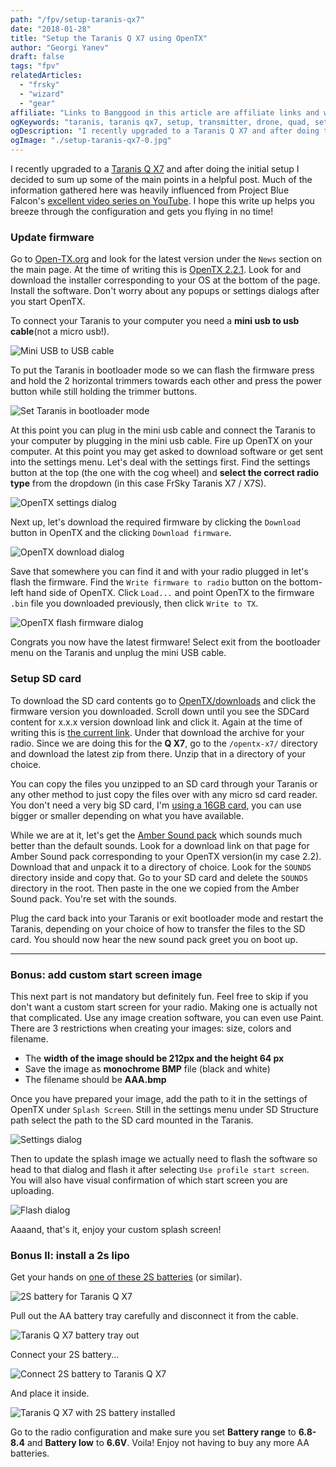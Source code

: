 ```yaml
---
path: "/fpv/setup-taranis-qx7"
date: "2018-01-28"
title: "Setup the Taranis Q X7 using OpenTX"
author: "Georgi Yanev"
draft: false
tags: "fpv"
relatedArticles:
  - "frsky"
  - "wizard"
  - "gear"
affiliate: "Links to Banggood in this article are affiliate links and would support the blog if used to make a purchase."
ogKeywords: "taranis, taranis qx7, setup, transmitter, drone, quad, set up Taranis, setup Taranis x7, set up Taranis q x7, custom splash screen, custom sounds for Taranis, basic Taranis setup, how to set up taranis, update taranis firmware, how to use opentx, how to setup taranis using opentx, opentx"
ogDescription: "I recently upgraded to a Taranis Q X7 and after doing the initial setup I decided to sum up some of the main points in a helpful post. I hope this write up helps you breeze through the configuration and gets you flying in no time!"
ogImage: "./setup-taranis-qx7-0.jpg"
---
```


I recently upgraded to a [Taranis Q X7][7] and after doing the initial setup I decided to sum up some of the main points in a helpful post. Much of the information gathered here was heavily influenced from Project Blue Falcon's [excellent video series on YouTube][8]. I hope this write up helps you breeze through the configuration and gets you flying in no time!

### Update firmware

Go to [Open-TX.org][1] and look for the latest version under the `News` section on the main page. At the time of writing this is [OpenTX 2.2.1][2]. Look for and download the installer corresponding to your OS at the bottom of the page. Install the software. Don't worry about any popups or settings dialogs after you start OpenTX.

To connect your Taranis to your computer you need a **mini usb to usb cable**(not a micro usb!).

![Mini USB to USB cable](setup-taranis-qx7-1.jpg)

To put the Taranis in bootloader mode so we can flash the firmware press and hold the 2 horizontal trimmers towards each other and press the power button while still holding the trimmer buttons.

![Set Taranis in bootloader mode](setup-taranis-qx7-2.jpg)

At this point you can plug in the mini usb cable and connect the Taranis to your computer by plugging in the mini usb cable. Fire up OpenTX on your computer. At this point you may get asked to download software or get sent into the settings menu. Let's deal with the settings first. Find the settings button at the top (the one with the cog wheel) and **select the correct radio type** from the dropdown (in this case FrSky Taranis X7 / X7S).

![OpenTX settings dialog](setup-taranis-qx7-3.png)

Next up, let's download the required firmware by clicking the `Download` button in OpenTX and the clicking `Download firmware`.

![OpenTX download dialog](setup-taranis-qx7-4.png)

Save that somewhere you can find it and with your radio plugged in let's flash the firmware. Find the `Write firmware to radio` button on the bottom-left hand side of OpenTX. Click `Load...` and point OpenTX to the firmware `.bin` file you downloaded previously, then click `Write to TX`.

![OpenTX flash firmware dialog](setup-taranis-qx7-5.png)

Congrats you now have the latest firmware! Select exit from the bootloader menu on the Taranis and unplug the mini USB cable.

### Setup SD card

To download the SD card contents go to [OpenTX/downloads][3] and click the firmware version you downloaded. Scroll down until you see the SDCard content for x.x.x version download link and click it. Again at the time of writing this is [the current link][4]. Under that download the archive for your radio. Since we are doing this for the **Q X7**, go to the `/opentx-x7/` directory and download the latest zip from there. Unzip that in a directory of your choice.

You can copy the files you unzipped to an SD card through your Taranis or any other method to just copy the files over with any micro sd card reader. You don't need a very big SD card, I'm [using a 16GB card][5], you can use bigger or smaller depending on what you have available.

While we are at it, let's get the [Amber Sound pack][6] which sounds much better than the default sounds. Look for a download link on that page for Amber Sound pack corresponding to your OpenTX version(in my case 2.2). Download that and unpack it to a directory of choice. Look for the `SOUNDS` directory inside and copy that. Go to your SD card and delete the `SOUNDS` directory in the root. Then paste in the one we copied from the Amber Sound pack. You're set with the sounds.

Plug the card back into your Taranis or exit bootloader mode and restart the Taranis, depending on your choice of how to transfer the files to the SD card. You should now hear the new sound pack greet you on boot up.

---

### Bonus: add custom start screen image

This next part is not mandatory but definitely fun. Feel free to skip if you don't want a custom start screen for your radio. Making one is actually not that complicated. Use any image creation software, you can even use Paint. There are 3 restrictions when creating your images: size, colors and filename.

- The **width of the image should be 212px and the height 64 px**
- Save the image as **monochrome BMP** file (black and white)
- The filename should be **AAA.bmp**

Once you have prepared your image, add the path to it in the settings of OpenTX under `Splash Screen`.
Still in the settings menu under SD Structure path select the path to the SD card mounted in the Taranis.

![Settings dialog](setup-taranis-qx7-6.png)

Then to update the splash image we actually need to flash the software so head to that dialog and flash it after selecting `Use profile start screen`. You will also have visual confirmation of which start screen you are uploading.

![Flash dialog](setup-taranis-qx7-7.png)

Aaaand, that's it, enjoy your custom splash screen!

### Bonus II: install a 2s lipo

Get your hands on [one of these 2S batteries][9] (or similar).

![2S battery for Taranis Q X7](setup-taranis-qx7-8.jpg)

Pull out the AA battery tray carefully and disconnect it from the cable.

![Taranis Q X7 battery tray out](setup-taranis-qx7-9.jpg)

Connect your 2S battery...

![Connect 2S battery to Taranis Q X7](setup-taranis-qx7-10.jpg)

And place it inside.

![Taranis Q X7 with 2S battery installed](setup-taranis-qx7-11.jpg)

Go to the radio configuration and make sure you set **Battery range** to **6.8-8.4** and **Battery low** to **6.6V**.
Voila! Enjoy not having to buy any more AA batteries.

[0]: Linkslist
[1]: http://www.open-tx.org
[2]: http://www.open-tx.org/2017/12/16/opentx-2.2.1
[3]: http://www.open-tx.org/downloads
[4]: https://downloads.open-tx.org/2.2/sdcard/
[5]: https://bit.ly/sd-card-16
[6]: http://open-txu.org/v2-2-resources-2/
[7]: https://bit.ly/taranis-qx7
[8]: https://www.youtube.com/watch?v=SJM8G0VCFqM&list=PLiYYhnH4BhI-ot9OQ9djvRaacFHboFqC2
[9]: https://bit.ly/taranis-lipo
